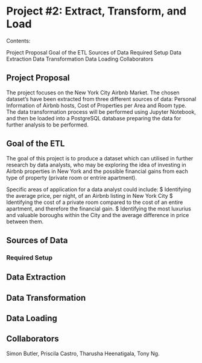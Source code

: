 # Project #2: Extract, Transform, and Load

Contents:

Project Proposal
Goal of the ETL
Sources of Data
Required Setup
Data Extraction
Data Transformation
Data Loading
Collaborators

## Project Proposal

The project focuses on the New York City Airbnb Market. 
The chosen dataset’s have been extracted from three different sources of data: Personal Information of Airbnb hosts, Cost of Properties per Area and Room type. The data transformation process will be performed using Jupyter Notebook, and then be loaded into a PostgreSQL database preparing the data for further analysis to be performed.


## Goal of the ETL

The goal of this project is to produce a dataset which can utilised in further research by data analysts, who may be exploring the idea of investing in Airbnb properties in New York and the possible financial gains from each type of property (private room or entrire apartment).

Specific areas of application for a data analyst could include:
$ Identifying the average price, per night, of an Airbnb listing in New York City
$ Identifying the cost of a private room compared to the cost of an entire apartment, and therefore the financial gain. 
$ Identifying the most luxurius and valuable boroughs within the City and the average difference in price between them.


## Sources of Data



### Required Setup



## Data Extraction


## Data Transformation




## Data Loading




## Collaborators
Simon Butler, 
Priscila Castro, 
Tharusha Heenatigala, 
Tony Ng.


